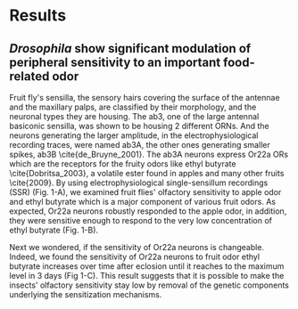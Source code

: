 # Results

## _Drosophila_ show significant modulation of peripheral sensitivity to an important food-related odor

Fruit fly's sensilla, the sensory hairs covering the surface of the antennae and the maxillary palps, are classified by their morphology, and the neuronal types they are housing.
The ab3, one of the large antennal basiconic sensilla, was shown to be housing 2 different ORNs.
And the neurons generating the larger amplitude, in the electrophysiological recording traces, were named ab3A, the other ones generating smaller spikes, ab3B \cite{de_Bruyne_2001}.
The ab3A neurons express Or22a ORs which are the receptors for the fruity odors like ethyl butyrate \cite{Dobritsa_2003}, a volatile ester found in apples and many other fruits \cite{2009}.
By using electrophysiological single-sensillum recordings (SSR) (Fig.
1-A), we examined fruit flies' olfactory sensitivity to apple odor and ethyl butyrate which is a major component of various fruit odors.
As expected, Or22a neurons robustly responded to the apple odor, in addition, they were sensitive enough to respond to the very low concentration of ethyl butyrate (Fig.
1-B).

Next we wondered, if the sensitivity of Or22a neurons is changeable.
Indeed, we found the sensitivity of Or22a neurons to fruit odor ethyl butyrate increases over time after eclosion until it reaches to the maximum level in 3 days (Fig 1-C).
This result suggests that it is possible to make the insects' olfactory sensitivity stay low by removal of the genetic components underlying the sensitization mechanisms.


